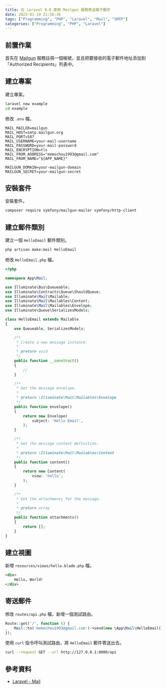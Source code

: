 ```yaml
---
title: 在 Laravel 9.0 使用 Mailgun 服務寄送電子郵件
date: 2023-01-19 21:56:36
tags: ["Programming", "PHP", "Laravel", "Mail", "SMTP"]
categories: ["Programming", "PHP", "Laravel"]
---
```


## 前置作業

首先在 [Mailgun](https://www.mailgun.com/) 服務註冊一個帳號，並且把要接收的電子郵件地址添加到「Authorized Recipients」列表中。

## 建立專案

建立專案。

```bash
laravel new example
cd example
```

修改 `.env` 檔。

```env
MAIL_MAILER=mailgun
MAIL_HOST=smtp.mailgun.org
MAIL_PORT=587
MAIL_USERNAME=your-mail-username
MAIL_PASSWORD=your-mail-password
MAIL_ENCRYPTION=tls
MAIL_FROM_ADDRESS="memochou1993@gmail.com"
MAIL_FROM_NAME="${APP_NAME}"

MAILGUN_DOMAIN=your-mailgun-domain
MAILGUN_SECRET=your-mailgun-secret
```

## 安裝套件

安裝套件。

```bash
composer require symfony/mailgun-mailer symfony/http-client
```

## 建立郵件類別

建立一個 `HelloEmail` 郵件類別。

```bash
php artisan make:mail HelloEmail
```

修改 `HelloEmail.php` 檔。

```php
<?php

namespace App\Mail;

use Illuminate\Bus\Queueable;
use Illuminate\Contracts\Queue\ShouldQueue;
use Illuminate\Mail\Mailable;
use Illuminate\Mail\Mailables\Content;
use Illuminate\Mail\Mailables\Envelope;
use Illuminate\Queue\SerializesModels;

class HelloEmail extends Mailable
{
    use Queueable, SerializesModels;

    /**
     * Create a new message instance.
     *
     * @return void
     */
    public function __construct()
    {
        //
    }

    /**
     * Get the message envelope.
     *
     * @return \Illuminate\Mail\Mailables\Envelope
     */
    public function envelope()
    {
        return new Envelope(
            subject: 'Hello Email',
        );
    }

    /**
     * Get the message content definition.
     *
     * @return \Illuminate\Mail\Mailables\Content
     */
    public function content()
    {
        return new Content(
            view: 'hello',
        );
    }

    /**
     * Get the attachments for the message.
     *
     * @return array
     */
    public function attachments()
    {
        return [];
    }
}
```

## 建立視圖

新增 `resources/views/hello.blade.php` 檔。

```html
<div>
    Hello, World!
</div>
```

## 寄送郵件

修改 `routes/api.php` 檔，新增一個測試路由。

```php
Route::get('/', function () {
    Mail::to('memochou1993@gmail.com')->send(new \App\Mail\HelloEmail());
});
```

使用 `curl` 指令呼叫測試路由，將 `HelloEmail` 郵件寄送出去。

```bash
curl --request GET --url http://127.0.0.1:8000/api
```

## 參考資料

- [Laravel - Mail](https://laravel.com/docs/9.x/mail)
